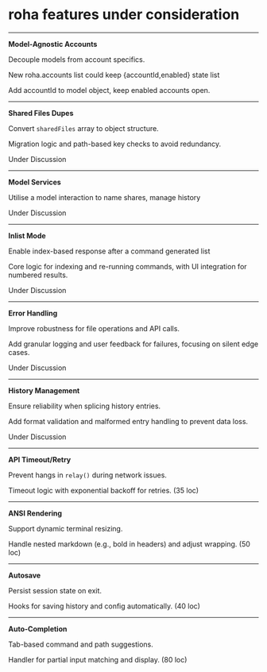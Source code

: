 # roha features under consideration
---

**Model-Agnostic Accounts**

Decouple models from account specifics.

New roha.accounts list could keep {accountId,enabled} state list

Add accountId to model object, keep enabled accounts open.

---

**Shared Files Dupes**

Convert `sharedFiles` array to object structure.

Migration logic and path-based key checks to avoid redundancy.

Under Discussion

---

**Model Services**

Utilise a model interaction to name shares, manage history

Under Discussion

---

**Inlist Mode**

Enable index-based response after a command generated list

Core logic for indexing and re-running commands, with UI integration for numbered results.

Under Discussion

---

**Error Handling**

Improve robustness for file operations and API calls.

Add granular logging and user feedback for failures, focusing on silent edge cases.

Under Discussion

---

**History Management**

Ensure reliability when splicing history entries.

Add format validation and malformed entry handling to prevent data loss.

Under Discussion

---

**API Timeout/Retry**

Prevent hangs in `relay()` during network issues.

Timeout logic with exponential backoff for retries. (35 loc)

---

**ANSI Rendering**

Support dynamic terminal resizing.

Handle nested markdown (e.g., bold in headers) and adjust wrapping. (50 loc)

---

**Autosave**

Persist session state on exit.

Hooks for saving
history and config automatically. (40 loc)

---

**Auto-Completion**

Tab-based command and path suggestions.

Handler for partial input matching
and display. (80 loc)
